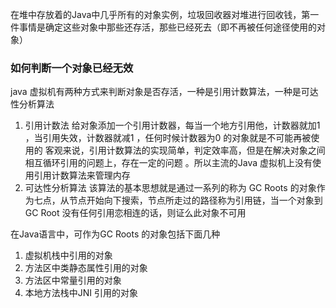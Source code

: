 在堆中存放着的Java中几乎所有的对象实例，垃圾回收器对堆进行回收钱，第一件事情是确定这些对象中那些还存活，那些已经死去（即不再被任何途径使用的对象）

### 如何判断一个对象已经无效
java 虚拟机有两种方式来判断对象是否存活，一种是引用计数算法，一种是可达性分析算法

1. 引用计数法
给对象添加一个引用计数器，每当一个地方引用他，计数器就加1 ，当引用失效，计数器就减1 ，任何时候计数器为0 的对象就是不可能再被使用的
客观来说，引用计数算法的实现简单，判定效率高，但是在解决对象之间相互循环引用的问题上，存在一定的问题 。所以主流的Java 虚拟机上没有使用引用计数算法来管理内存
2. 可达性分析算法
该算法的基本思想就是通过一系列的称为 GC Roots 的对象作为七点，从节点开始向下搜索，节点所走过的路径称为引用链，当一个对象到GC Root 没有任何引用恋相连的话，则证么此对象不可用

在Java语言中，可作为GC Roots 的对象包括下面几种
1. 虚拟机栈中引用的对象
2. 方法区中类静态属性引用的对象
3. 方法区中常量引用的对象
4. 本地方法栈中JNI 引用的对象
